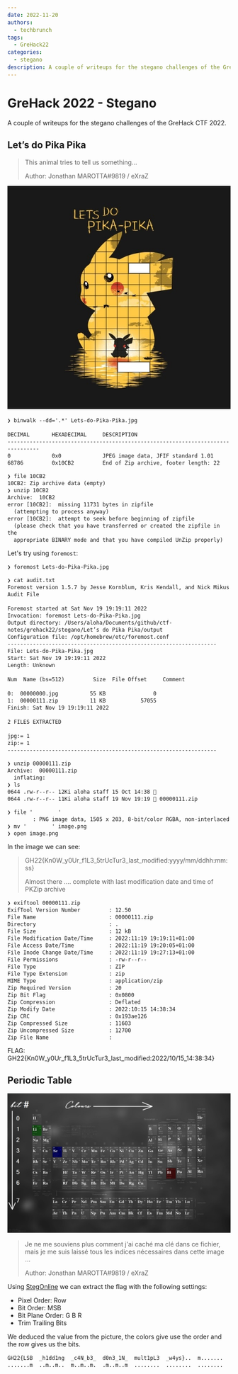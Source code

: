 ```yaml
---
date: 2022-11-20
authors:
  - techbrunch
tags:
  - GreHack22
categories:
  - stegano
description: A couple of writeups for the stegano challenges of the GreHack CTF 2022.
---
```


# GreHack 2022 - Stegano

A couple of writeups for the stegano challenges of the GreHack CTF 2022.

<!-- more -->

## Let’s do Pika Pika

> This animal tries to tell us something…
>
> Author: Jonathan MAROTTA#9819 / eXraZ

![](grehack2022/Lets-do-Pika-Pika.jpg)

```
❯ binwalk --dd='.*' Lets-do-Pika-Pika.jpg

DECIMAL       HEXADECIMAL     DESCRIPTION
--------------------------------------------------------------------------------
0             0x0             JPEG image data, JFIF standard 1.01
68786         0x10CB2         End of Zip archive, footer length: 22
```

```
❯ file 10CB2
10CB2: Zip archive data (empty)
❯ unzip 10CB2
Archive:  10CB2
error [10CB2]:  missing 11731 bytes in zipfile
  (attempting to process anyway)
error [10CB2]:  attempt to seek before beginning of zipfile
  (please check that you have transferred or created the zipfile in the
  appropriate BINARY mode and that you have compiled UnZip properly)
```

Let's try using `foremost`:

```
❯ foremost Lets-do-Pika-Pika.jpg
```

```
❯ cat audit.txt
Foremost version 1.5.7 by Jesse Kornblum, Kris Kendall, and Nick Mikus
Audit File

Foremost started at Sat Nov 19 19:19:11 2022
Invocation: foremost Lets-do-Pika-Pika.jpg
Output directory: /Users/aloha/Documents/github/ctf-notes/grehack22/stegano/Let’s do Pika Pika/output
Configuration file: /opt/homebrew/etc/foremost.conf
------------------------------------------------------------------
File: Lets-do-Pika-Pika.jpg
Start: Sat Nov 19 19:19:11 2022
Length: Unknown

Num	 Name (bs=512)	       Size	 File Offset	 Comment

0:	00000000.jpg 	      55 KB 	          0
1:	00000111.zip 	      11 KB 	      57055
Finish: Sat Nov 19 19:19:11 2022

2 FILES EXTRACTED

jpg:= 1
zip:= 1
------------------------------------------------------------------
```

```
❯ unzip 00000111.zip
Archive:  00000111.zip
  inflating:
❯ ls
0644 .rw-r--r-- 12Ki aloha staff 15 Oct 14:38 
0644 .rw-r--r-- 11Ki aloha staff 19 Nov 19:19  00000111.zip
```

```
❯ file '        '
        : PNG image data, 1505 x 203, 8-bit/color RGBA, non-interlaced
❯ mv '        ' image.png
❯ open image.png
```

In the image we can see:

> GH22{Kn0W_y0Ur_f1L3_5trUcTur3_last_modified:yyyy/mm/ddhh:mm:ss}
>
> Almost there .... complete with last modification date and time of PKZip archive

```
❯ exiftool 00000111.zip
ExifTool Version Number         : 12.50
File Name                       : 00000111.zip
Directory                       : .
File Size                       : 12 kB
File Modification Date/Time     : 2022:11:19 19:19:11+01:00
File Access Date/Time           : 2022:11:19 19:20:05+01:00
File Inode Change Date/Time     : 2022:11:19 19:27:13+01:00
File Permissions                : -rw-r--r--
File Type                       : ZIP
File Type Extension             : zip
MIME Type                       : application/zip
Zip Required Version            : 20
Zip Bit Flag                    : 0x0800
Zip Compression                 : Deflated
Zip Modify Date                 : 2022:10:15 14:38:34
Zip CRC                         : 0x193ae126
Zip Compressed Size             : 11603
Zip Uncompressed Size           : 12700
Zip File Name                   :
```

FLAG: GH22{Kn0W_y0Ur_f1L3_5trUcTur3_last_modified:2022/10/15_14:38:34}

## Periodic Table

![](grehack2022/my_periodic_table.png)

> Je ne me souviens plus comment j'ai caché ma clé dans ce fichier, mais je me suis laissé tous les indices nécessaires dans cette image ...
>
>Author: Jonathan MAROTTA#9819 / eXraZ

Using [StegOnline](https://stegonline.georgeom.net/extract) we can extract the flag with the following settings:

- Pixel Order: Row
- Bit Order: MSB
- Bit Plane Order: G B R
- Trim Trailing Bits

We deduced the value from the picture, the colors give use the order and the row gives us the bits.

```
GH22{LSB  _h1dd1ng  _c4N_b3_  d0n3_1N_  mult1pL3  _w4ys}..  m.......  .......m  ..m..m..  m..m..m.  .m..m..m  ........  ........  ........ 
```
